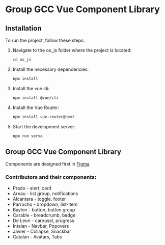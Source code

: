 # Group GCC Vue Component Library

## Installation

To run the project, follow these steps:

1. Navigate to the os_js folder where the project is located:
    ```sh
    cd os_js
    ```


2. Install the necessary dependencies:
    ```sh
    npm install
    ```

2. Install the vue cli:
    ```sh
    npm install @vue/cli
    ```

3. Install the Vue Router:
    ```sh
    npm install vue-router@next
    ```

4. Start the development server:
    ```sh
    npm run serve
    ```

## Group GCC Vue Component Library

Components are designed first in [Figma](https://www.figma.com/design/ncwy7ApKxRjGVoSGXWzJtd/Group-GCC---Vue-Component?node-id=0%3A1&t=CpWt0zb9bafTsA9r-1)

### Contributors and their components:

- Prado - alert, card
- Arnau - list group, notifications
- Alcantara - toggle, footer
- Parrucho - dropdown, list-item
- Baylon - button, button group
- Carable - breadcrumb, badge
- De Leon - carousel, progress
- Intalan - Navbar, Popovers
- Javier - Collapse, Snackbar
- Catalan - Avatars, Tabs

